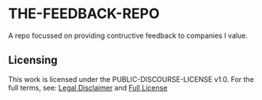 # THE-FEEDBACK-REPO
A repo focussed on providing contructive feedback to companies I value.
## Licensing
This work is licensed under the PUBLIC-DISCOURSE-LICENSE v1.0.
For the full terms, see: <a href="https://github.com/djblackberry64/PUBLIC-DISCOURSE-LICENSES/blob/main/README.md">Legal Disclaimer</a> and <a href="https://github.com/djblackberry64/PUBLIC-DISCOURSE-LICENSES/blob/main/LICENSES/Public%20Discourse%20License%20(v1.0)">Full License</a>
